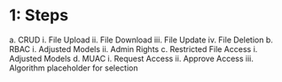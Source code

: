 # 1: Steps
  a. CRUD
    i. File Upload
    ii. File Download
    iii. File Update
    iv. File Deletion
  b. RBAC
    i. Adjusted Models
    ii. Admin Rights
  c. Restricted File Access
    i. Adjusted Models
  d. MUAC
    i. Request Access
    ii. Approve Access
    iii. Algorithm placeholder for selection
